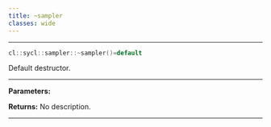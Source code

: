 ```yaml
---
title: ~sampler
classes: wide
---
```



---

```cpp
cl::sycl::sampler::~sampler()=default
```


Default destructor. 


---
**Parameters:**

**Returns:** No description.

---
